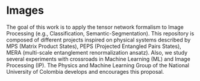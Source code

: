 # Images

The goal of this work is to apply the tensor network formalism to Image Processing (e.g., Classification, 
Semantic-Segmentation). This repository is composed of different projects inspired on physical systems described 
by MPS (Matrix Product States), PEPS (Projected Entangled Pairs States), 
MERA (multi-scale entanglement renormalization ansatz). Also, we study several experiments with crossroads in Machine Learning (ML) and Image Processing (IP). The Physics and Machine Learning Group of the National University of Colombia 
develops and encourages this proposal.

